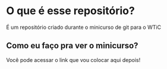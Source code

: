 # O que é esse repositório?

É um repositório criado durante o minicurso de git para o WTiC

## Como eu faço pra ver o minicurso?

Você pode acessar o link que vou colocar aqui depois!